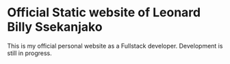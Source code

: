 # Official Static website of Leonard Billy Ssekanjako 
This is my official personal website as a Fullstack developer.
Development is still in progress.
